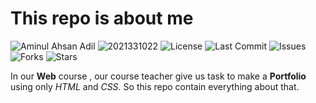 # This repo is about me

![Aminul Ahsan Adil](https://img.shields.io/badge/Name-Aminul%20Ahsan%20Adil-blue)
![2021331022](https://img.shields.io/badge/Reg%20No-2021331022-green)
![License](https://img.shields.io/github/license/adilahsan2122/Chatting-App-Using-Java-Socket)
![Last Commit](https://img.shields.io/github/last-commit/adilahsan2122/Chatting-App-Using-Java-Socket)
![Issues](https://img.shields.io/github/issues/adilahsan2122/Chatting-App-Using-Java-Socket)
![Forks](https://img.shields.io/github/forks/adilahsan2122/Chatting-App-Using-Java-Socket?style=social)
![Stars](https://img.shields.io/github/stars/adilahsan2122/Chatting-App-Using-Java-Socket?style=social)

In our **Web** course , our course teacher give us task to make a **Portfolio** using only *HTML* and *CSS*. 
So this repo contain everything about that.

